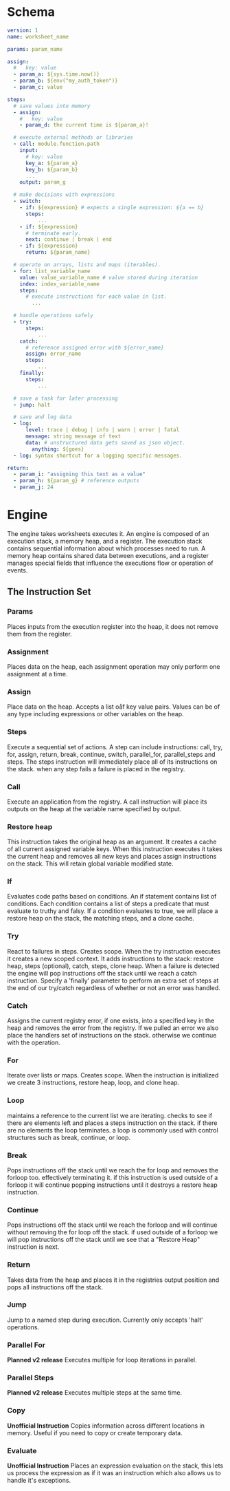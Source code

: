 # Schema

```yaml
version: 1
name: worksheet_name

params: param_name

assign:
  #   key: value
  - param_a: ${sys.time.now()}
  - param_b: ${env("my_auth_token")}
  - param_c: value

steps:
  # save values into memory
  - assign:
    #   key: value
    - param_d: the current time is ${param_a}!

  # execute external methods or libraries
  - call: module.function.path
    input:
      # key: value
      key_a: ${param_a}
      key_b: ${param_b}
      ...
    output: param_g

  # make decisions with expressions
  - switch:
    - if: ${expression} # expects a single expression: ${a == b}
      steps:
          ...
    - if: ${expression}
      # terminate early.
      next: continue | break | end
    - if: ${expression}
      return: ${param_name}

  # operate on arrays, lists and maps (iterables).
  - for: list_variable_name
    value: value_variable_name # value stored during iteration
    index: index_variable_name
    steps:
      # execute instructions for each value in list.
        ...

  # handle operations safely
  - try:
      steps:
          ...
    catch:
      # reference assigned error with ${error_name}
      assign: error_name
      steps:
          ...
    finally:
      steps:
          ...

  # save a task for later processing
  - jump: halt

  # save and log data
  - log:
      level: trace | debug | info | warn | error | fatal
      message: string message of text
      data: # unstructured data gets saved as json object.
        anything: ${goes}
  - log: syntax shortcut for a logging specific messages.

return:
  - param_i: "assigning this text as a value"
  - param_h: ${param_g} # reference outputs
  - param_j: 24
```

# Engine

The engine takes worksheets executes it. An engine is composed of an execution stack, a memory heap, and a register. The execution stack contains sequential information about which processes need to run. A memory heap contains shared data between executions, and a register manages special fields that influence the executions flow or operation of events.

## The Instruction Set

### Params

Places inputs from the execution register into the heap, it does not remove them from the register.

### Assignment

Places data on the heap, each assignment operation may only perform one assignment at a time.

### Assign

Place data on the heap. Accepts a list oåf key value pairs. Values can be of any type including expressions or other variables on the heap.

### Steps

Execute a sequential set of actions. A step can include instructions: call, try, for, assign, return, break, continue, switch, parallel_for, parallel_steps and steps. The steps instruction will immediately place all of its instructions on the stack. when any step fails a failure is placed in the registry.

### Call

Execute an application from the registry. A call instruction will place its outputs on the heap at the variable name specified by output.

### Restore heap

This instruction takes the original heap as an argument. It creates a cache of all current assigned variable keys. When this instruction executes it takes the current heap and removes all new keys and places assign instructions on the stack. This will retain global variable modified state.

### If

Evaluates code paths based on conditions. An if statement contains list of conditions. Each condition contains a list of steps a predicate that must evaluate to truthy and falsy. If a condition evaluates to true, we will place a restore heap on the stack, the matching steps, and a clone cache.

### Try

React to failures in steps. Creates scope. When the try instruction executes it creates a new scoped context. It adds instructions to the stack: restore heap, steps (optional), catch, steps, clone heap. When a failure is detected the engine will pop instructions off the stack until we reach a catch instruction. Specify a 'finally' parameter to perform an extra set of steps at the end of our try/catch regardless of whether or not an error was handled.

### Catch

Assigns the current registry error, if one exists, into a specified key in the heap and removes the error from the registry. If we pulled an error we also place the handlers set of instructions on the stack. otherwise we continue with the operation.

### For

Iterate over lists or maps. Creates scope. When the instruction is initialized we create 3 instructions, restore heap, loop, and clone heap.

### Loop

maintains a reference to the current list we are iterating. checks to see if there are elements left and places a steps instruction on the stack. if there are no elements the loop terminates. a loop is commonly used with control structures such as break, continue, or loop.

### Break

Pops instructions off the stack until we reach the for loop and removes the forloop too. effectively terminating it. if this instruction is used outside of a forloop it will continue popping instructions until it destroys a restore heap instruction.

### Continue

Pops instructions off the stack until we reach the forloop and will continue without removing the for loop off the stack. if used outside of a forloop we will pop instructions off the stack until we see that a "Restore Heap" instruction is next.

### Return

Takes data from the heap and places it in the registries output position and pops all instructions off the stack.

### Jump

Jump to a named step during execution. Currently only accepts 'halt' operations.

### Parallel For

**Planned v2 release**
Executes multiple for loop iterations in parallel.

### Parallel Steps

**Planned v2 release**
Executes multiple steps at the same time.

### Copy

**Unofficial Instruction**
Copies information across different locations in memory. Useful if you need to copy or create temporary data.

### Evaluate

**Unofficial Instruction**
Places an expression evaluation on the stack, this lets us process the expression as if it was an instruction which also allows us to handle it's exceptions.
